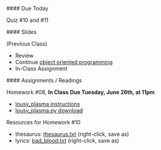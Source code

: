 <article class="due" markdown="block">
####  Due Today

Quiz #10 and #11

</article>

<article class="slides" markdown="block">
####  Slides

(Previous Class)

* Review
* Continue [object oriented programming](classes/19/oop.html)
* In-Class Assignment

</article>

<article class="assignments" markdown="block">
####  Assignments / Readings		

Homework #08, __In Class__  __Due Tuesday, June 26th, at 11pm__ 

* [lousy_plasma instructions](homework/hw10/lousy-plasma.html)
* [lousy_plasma.py download](homework/hw10/lousy_plasma.py)

Resources for Homework #10

* thesaurus: [thesaurus.txt](homework/hw10/thesaurus.txt) (right-click, save as)
* lyrics: [bad_blood.txt](homework/hw10/bad_blood.txt) (right-click, save as)


</article>


